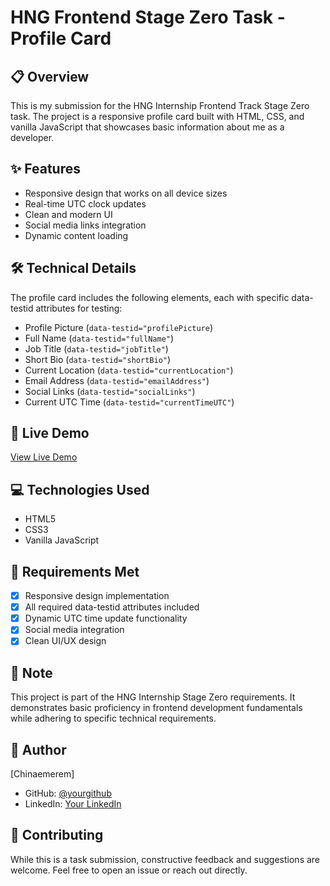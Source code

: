 # HNG Frontend Stage Zero Task - Profile Card

## 📋 Overview
This is my submission for the HNG Internship Frontend Track Stage Zero task. The project is a responsive profile card built with HTML, CSS, and vanilla JavaScript that showcases basic information about me as a developer.

## ✨ Features
- Responsive design that works on all device sizes
- Real-time UTC clock updates
- Clean and modern UI
- Social media links integration
- Dynamic content loading

## 🛠️ Technical Details
The profile card includes the following elements, each with specific data-testid attributes for testing:
- Profile Picture (`data-testid="profilePicture`)
- Full Name (`data-testid="fullName"`)
- Job Title (`data-testid="jobTitle"`)
- Short Bio (`data-testid="shortBio"`)
- Current Location (`data-testid="currentLocation"`)
- Email Address (`data-testid="emailAddress"`)
- Social Links (`data-testid="socialLinks"`)
- Current UTC Time (`data-testid="currentTimeUTC"`)

## 🚀 Live Demo
[View Live Demo](https://profile-card-nine-cyan.vercel.app/)

## 💻 Technologies Used
- HTML5
- CSS3
- Vanilla JavaScript

## 🎯 Requirements Met
- [x] Responsive design implementation
- [x] All required data-testid attributes included
- [x] Dynamic UTC time update functionality
- [x] Social media integration
- [x] Clean UI/UX design

## 📝 Note
This project is part of the HNG Internship Stage Zero requirements. It demonstrates basic proficiency in frontend development fundamentals while adhering to specific technical requirements.

## 👤 Author
[Chinaemerem]
- GitHub: [@yourgithub](github.com/chinaemerem-aneke)
- LinkedIn: [Your LinkedIn](https://www.linkedin.com/in/chinaemerem-aneke)

## 🤝 Contributing
While this is a task submission, constructive feedback and suggestions are welcome. Feel free to open an issue or reach out directly.

